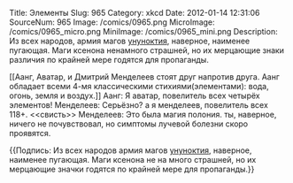 Title: Элементы 
Slug: 965 
Category: xkcd 
Date: 2012-01-14 12:31:06 
SourceNum: 965 
Image: /comics/0965.png 
MicroImage: /comics/0965_micro.png 
MiniImage: /comics/0965_mini.png 
Description: Из всех народов, армия магов <a href="http://ru.wikipedia.org/wiki/Ununoctium">унуноктия</a>, наверное, наименее пугающая. Маги ксенона ненамного страшней, но их мерцающие знаки различия по крайней мере годятся для пропаганды. 

[[Аанг, Аватар, и Дмитрий Менделеев стоят друг напротив друга. Аанг обладает всеми 4-мя классическими стихиями(элементами): вода, огонь, земля и воздух.]]
Аанг: Я аватар, повелитель всех четырёх элементов!
Менделеев: Серьёзно? а я менделеев, повелитель всех 118+.
&lt;&lt;свисть&gt;&gt;
Менделеев: Это была магия полония. ты, наверное, ничего не почувствовал, но симптомы лучевой болезни скоро проявятся.

{{Подпись: Из всех народов армия магов <a href="http://ru.wikipedia.org/wiki/Ununoctium">унуноктия</a>, наверное, наименее пугающая. Маги ксенона не на много страшней, но их мерцающие значки годятся по крайней мере для пропаганды.}}